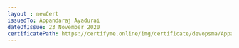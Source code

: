 ```yaml
--- 
layout : newCert 
issuedTo: Appandaraj Ayadurai
dateOfIssue: 23 November 2020
certificatePath: https://certifyme.online/img/certificate/devopsma/AppandarajAyadurai.png
--- 
```

